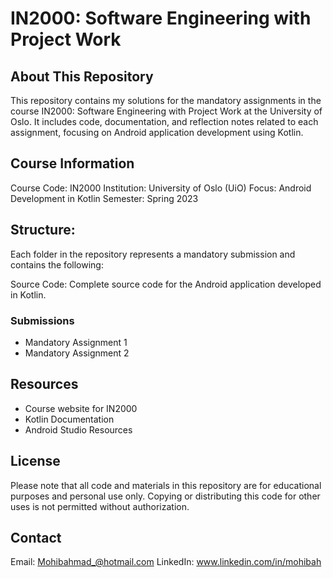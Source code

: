 # IN2000: Software Engineering with Project Work


## About This Repository
This repository contains my solutions for the mandatory assignments in the course IN2000: Software Engineering with Project Work at the University of Oslo. It includes code, documentation, and reflection notes related to each assignment, focusing on Android application development using Kotlin.


## Course Information
Course Code: IN2000
Institution: University of Oslo (UiO)
Focus: Android Development in Kotlin
Semester: Spring 2023

## Structure:
Each folder in the repository represents a mandatory submission and contains the following:

Source Code: Complete source code for the Android application developed in Kotlin.

### Submissions
- Mandatory Assignment 1
- Mandatory Assignment 2

## Resources
- Course website for IN2000
- Kotlin Documentation
- Android Studio Resources

## License
Please note that all code and materials in this repository are for educational purposes and personal use only. Copying or distributing this code for other uses is not permitted without authorization.

## Contact
Email: Mohibahmad_@hotmail.com
LinkedIn: www.linkedin.com/in/mohibah



